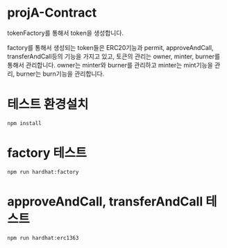 # projA-Contract

tokenFactory를 통해서 token을 생성합니다.

factory를 통해서 생성되는 token들은 ERC20기능과 permit, approveAndCall, transferAndCall등의 기능을 가지고 있고,
토큰의 관리는 owner, minter, burner를 통해서 관리합니다. owner는 minter와 burner를 관리하고 minter는 mint기능을 관리, burner는 burn기능을 관리합니다.

# 테스트 환경설치

```
npm install
```

# factory 테스트

```
npm run hardhat:factory
```

# approveAndCall, transferAndCall 테스트

```
npm run hardhat:erc1363
```


